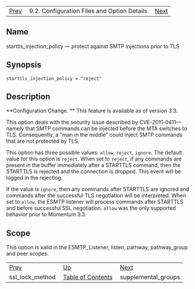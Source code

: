 |     |     |     |
| --- | --- | --- |
| [Prev](conf.ref.ssl_lock_method)  | 9.2. Configuration Files and Option Details |  [Next](conf.ref.supplemental_groups.php) |

<a name="conf.ref.starttls_injection_policy"></a>
## Name

starttls_injection_policy — protect against SMTP injections prior to TLS

## Synopsis

`starttls_injection_policy = "reject"`

<a name="idp11901280"></a>
## Description

**Configuration Change. ** This feature is available as of version 3.3.

This option deals with the security issue described by CVE-2011-0411—namely that SMTP commands can be injected before the MTA switches to TLS. Consequently, a "man in the middle" could inject SMTP commands that are not protected by TLS.

This option has three possible values: `allow`, `reject`, `ignore`. The default value for this option is `reject`. When set to `reject`, if any commands are present in the buffer immediately after a STARTTLS command, then the STARTTLS is rejected and the connection is dropped. This event will be logged in the rejectlog.

If the value is `ignore`, then any commands after STARTTLS are ignored and commands after the successful TLS negotiation will be interpreted. When set to `allow`, the ESMTP listener will process commands after STARTTLS and before successful SSL negotiation. `allow` was the only supported behavior prior to Momentum 3.3.

<a name="idp11911952"></a>
## Scope

This option is valid in the ESMTP_Listener, listen, pathway, pathway_group and peer scopes.

|     |     |     |
| --- | --- | --- |
| [Prev](conf.ref.ssl_lock_method)  | [Up](conf.ref.files.php) |  [Next](conf.ref.supplemental_groups.php) |
| ssl_lock_method  | [Table of Contents](index) |  supplemental_groups |
